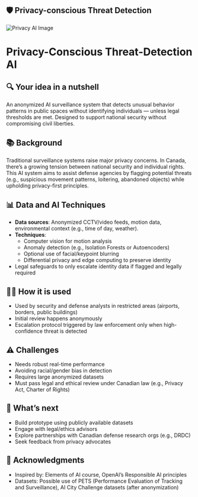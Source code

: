 ## 🛡️ Privacy-conscious Threat Detection

![Privacy AI Image](/your_image_file_name.png)
# Privacy-Conscious Threat-Detection AI

## 🔍 Your idea in a nutshell
An anonymized AI surveillance system that detects unusual behavior patterns in public spaces without identifying individuals — unless legal thresholds are met. Designed to support national security without compromising civil liberties.

## 📚 Background
Traditional surveillance systems raise major privacy concerns. In Canada, there’s a growing tension between national security and individual rights. This AI system aims to assist defense agencies by flagging potential threats (e.g., suspicious movement patterns, loitering, abandoned objects) while upholding privacy-first principles.

## 📊 Data and AI Techniques
- **Data sources**: Anonymized CCTV/video feeds, motion data, environmental context (e.g., time of day, weather).
- **Techniques**: 
  - Computer vision for motion analysis
  - Anomaly detection (e.g., Isolation Forests or Autoencoders)
  - Optional use of facial/keypoint blurring
  - Differential privacy and edge computing to preserve identity
- Legal safeguards to only escalate identity data if flagged and legally required

## 🧑‍💼 How it is used
- Used by security and defense analysts in restricted areas (airports, borders, public buildings)
- Initial review happens anonymously
- Escalation protocol triggered by law enforcement only when high-confidence threat is detected

## ⚠️ Challenges
- Needs robust real-time performance
- Avoiding racial/gender bias in detection
- Requires large anonymized datasets
- Must pass legal and ethical review under Canadian law (e.g., Privacy Act, Charter of Rights)

## 🚀 What’s next
- Build prototype using publicly available datasets
- Engage with legal/ethics advisors
- Explore partnerships with Canadian defense research orgs (e.g., DRDC)
- Seek feedback from privacy advocates

## 🙏 Acknowledgments
- Inspired by: Elements of AI course, OpenAI’s Responsible AI principles
- Datasets: Possible use of PETS (Performance Evaluation of Tracking and Surveillance), AI City Challenge datasets (after anonymization)

